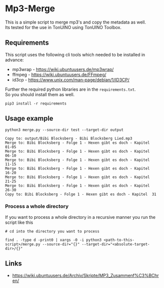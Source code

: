 # Mp3-Merge

This is a simple script to merge mp3's and copy the metadata as well.  
Its tested for the use in TonUINO using TonUINO Toolbox.

## Requirements

This script uses the following cli tools which needed to be installed in advance:

* mp3wrap - https://wiki.ubuntuusers.de/mp3wrap/
* ffmpeg - https://wiki.ubuntuusers.de/FFmpeg/
* id3cp - https://www.unix.com/man-page/debian/1/ID3CP/

Further the required python libraries are in the `requirements.txt`.  
So you should install them as well.

```shell
pip3 install -r requirements
```
 
## Usage example

```shell
python3 merge.py --source-dir test --target-dir output
```

```shell
Copy to: output/Bibi Blocksberg - Bibi Blocksberg Lied.mp3
Merge to: Bibi Blocksberg - Folge 1 - Hexen gibt es doch - Kapitel  01-05
Merge to: Bibi Blocksberg - Folge 1 - Hexen gibt es doch - Kapitel  06-10
Merge to: Bibi Blocksberg - Folge 1 - Hexen gibt es doch - Kapitel  11-15
Merge to: Bibi Blocksberg - Folge 1 - Hexen gibt es doch - Kapitel  16-20
Merge to: Bibi Blocksberg - Folge 1 - Hexen gibt es doch - Kapitel  21-25
Merge to: Bibi Blocksberg - Folge 1 - Hexen gibt es doch - Kapitel  26-30
Copy to: Bibi Blocksberg - Folge 1 - Hexen gibt es doch - Kapitel  31
```

### Process a whole directory

If you want to process a whole directory in a recursive manner you run the script like this

```shell
# cd into the directory you want to process

find . -type d -print0 | xargs -0 -i python3 <path-to-this-script>/merge.py --source-dir="{}" --target-dir="<absolute-target-dir>/{}"
```

## Links

- https://wiki.ubuntuusers.de/Archiv/Skripte/MP3_Zusammenf%C3%BChren/